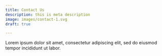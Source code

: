 ```yaml
---
title: Contact Us
description: this is meta description
image: images/contact-1.svg
draft: true

---
```

Lorem ipsum dolor sit amet, consectetur adipiscing elit, sed do eiusmod tempor incididunt ut labor.